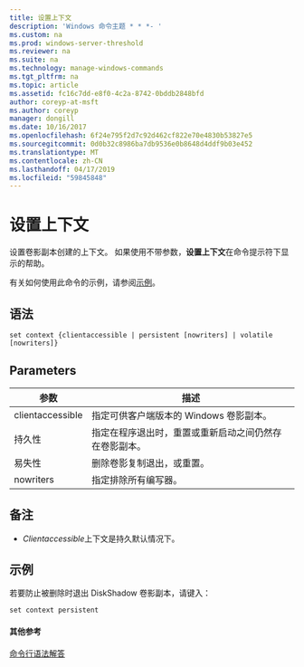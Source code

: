 ```yaml
---
title: 设置上下文
description: 'Windows 命令主题 * * *- '
ms.custom: na
ms.prod: windows-server-threshold
ms.reviewer: na
ms.suite: na
ms.technology: manage-windows-commands
ms.tgt_pltfrm: na
ms.topic: article
ms.assetid: fc16c7dd-e8f0-4c2a-8742-0bddb2848bfd
author: coreyp-at-msft
ms.author: coreyp
manager: dongill
ms.date: 10/16/2017
ms.openlocfilehash: 6f24e795f2d7c92d462cf822e70e4830b53827e5
ms.sourcegitcommit: 0d0b32c8986ba7db9536e0b8648d4ddf9b03e452
ms.translationtype: MT
ms.contentlocale: zh-CN
ms.lasthandoff: 04/17/2019
ms.locfileid: "59845848"
---
```

# <a name="set-contex"></a>设置上下文



设置卷影副本创建的上下文。 如果使用不带参数，**设置上下文**在命令提示符下显示的帮助。

有关如何使用此命令的示例，请参阅[示例](#BKMK_examples)。

## <a name="syntax"></a>语法

```
set context {clientaccessible | persistent [nowriters] | volatile [nowriters]}
```

## <a name="parameters"></a>Parameters

|参数|描述|
|---------|-----------|
|clientaccessible|指定可供客户端版本的 Windows 卷影副本。|
|持久性|指定在程序退出时，重置或重新启动之间仍然存在卷影副本。|
|易失性|删除卷影复制退出，或重置。|
|nowriters|指定排除所有编写器。|

## <a name="remarks"></a>备注

-   *Clientaccessible*上下文是持久默认情况下。

## <a name="BKMK_examples"></a>示例

若要防止被删除时退出 DiskShadow 卷影副本，请键入：
```
set context persistent
```

#### <a name="additional-references"></a>其他参考

[命令行语法解答](command-line-syntax-key.md)